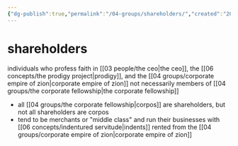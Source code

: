 ```yaml
---
{"dg-publish":true,"permalink":"/04-groups/shareholders/","created":"2024-10-28T09:12:50.605-05:00","updated":"2024-12-27T12:02:41.261-06:00"}
---
```


# shareholders
individuals who profess faith in [[03 people/the ceo\|the ceo]], the [[06 concepts/the prodigy project\|prodigy]], and the [[04 groups/corporate empire of zion\|corporate empire of zion]]
not necessarily members of [[04 groups/the corporate fellowship\|the corporate fellowship]]
- all [[04 groups/the corporate fellowship\|corpos]] are shareholders, but not all shareholders are corpos
- tend to be merchants or "middle class" and run their businesses with [[06 concepts/indentured servitude\|indents]] rented from the [[04 groups/corporate empire of zion\|corporate empire of zion]]
